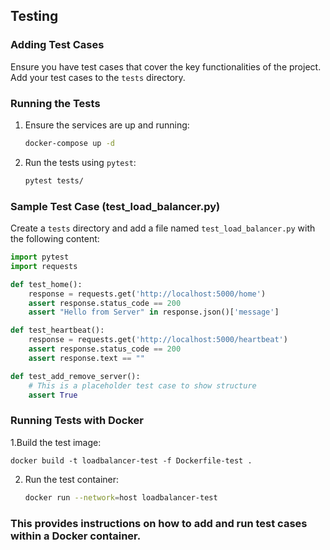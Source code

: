 ## Testing

### Adding Test Cases

Ensure you have test cases that cover the key functionalities of the project. Add your test cases to the `tests` directory.

### Running the Tests

1. Ensure the services are up and running:
    ```sh
    docker-compose up -d
    ```

2. Run the tests using `pytest`:
    ```sh
    pytest tests/
    ```

### Sample Test Case (test_load_balancer.py)

Create a `tests` directory and add a file named `test_load_balancer.py` with the following content:

```python
import pytest
import requests

def test_home():
    response = requests.get('http://localhost:5000/home')
    assert response.status_code == 200
    assert "Hello from Server" in response.json()['message']

def test_heartbeat():
    response = requests.get('http://localhost:5000/heartbeat')
    assert response.status_code == 200
    assert response.text == ""

def test_add_remove_server():
    # This is a placeholder test case to show structure
    assert True

```
### Running Tests with Docker

1.Build the test image:
    
    docker build -t loadbalancer-test -f Dockerfile-test .
    
2. Run the test container:

    ```sh
    docker run --network=host loadbalancer-test
    ```


### This provides instructions on how to add and run test cases within a Docker container.


